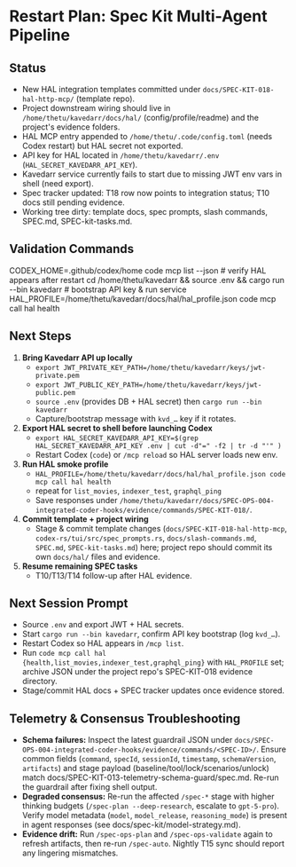 # Restart Plan: Spec Kit Multi-Agent Pipeline

## Status
- New HAL integration templates committed under `docs/SPEC-KIT-018-hal-http-mcp/` (template repo).
- Project downstream wiring should live in `/home/thetu/kavedarr/docs/hal/` (config/profile/readme) and the project's evidence folders.
- HAL MCP entry appended to `/home/thetu/.code/config.toml` (needs Codex restart) but HAL secret not exported.
- API key for HAL located in `/home/thetu/kavedarr/.env` (`HAL_SECRET_KAVEDARR_API_KEY`).
- Kavedarr service currently fails to start due to missing JWT env vars in shell (need export).
- Spec tracker updated: T18 row now points to integration status; T10 docs still pending evidence.
- Working tree dirty: template docs, spec prompts, slash commands, SPEC.md, SPEC-kit-tasks.md.

## Validation Commands
CODEX_HOME=.github/codex/home code mcp list --json  # verify HAL appears after restart
cd /home/thetu/kavedarr && source .env && cargo run --bin kavedarr  # bootstrap API key & run service
HAL_PROFILE=/home/thetu/kavedarr/docs/hal/hal_profile.json code mcp call hal health

## Next Steps
1. **Bring Kavedarr API up locally**
   - `export JWT_PRIVATE_KEY_PATH=/home/thetu/kavedarr/keys/jwt-private.pem`
   - `export JWT_PUBLIC_KEY_PATH=/home/thetu/kavedarr/keys/jwt-public.pem`
   - `source .env` (provides DB + HAL secret) then `cargo run --bin kavedarr`
   - Capture/bootstrap message with `kvd_…` key if it rotates.
2. **Export HAL secret to shell before launching Codex**
   - `export HAL_SECRET_KAVEDARR_API_KEY=$(grep HAL_SECRET_KAVEDARR_API_KEY .env | cut -d"=" -f2 | tr -d "'" )`
   - Restart Codex (`code`) or `/mcp reload` so HAL server loads new env.
3. **Run HAL smoke profile**
   - `HAL_PROFILE=/home/thetu/kavedarr/docs/hal/hal_profile.json code mcp call hal health`
   - repeat for `list_movies`, `indexer_test`, `graphql_ping`
   - Save responses under `/home/thetu/kavedarr/docs/SPEC-OPS-004-integrated-coder-hooks/evidence/commands/SPEC-KIT-018/`.
4. **Commit template + project wiring**
   - Stage & commit template changes (`docs/SPEC-KIT-018-hal-http-mcp`, `codex-rs/tui/src/spec_prompts.rs`, `docs/slash-commands.md`, `SPEC.md`, `SPEC-kit-tasks.md`) here; project repo should commit its own `docs/hal/` files and evidence.
5. **Resume remaining SPEC tasks**
   - T10/T13/T14 follow-up after HAL evidence.

## Next Session Prompt
- Source `.env` and export JWT + HAL secrets.
- Start `cargo run --bin kavedarr`, confirm API key bootstrap (log `kvd_…`).
- Restart Codex so HAL appears in `/mcp list`.
- Run `code mcp call hal {health,list_movies,indexer_test,graphql_ping}` with `HAL_PROFILE` set; archive JSON under the project repo's SPEC-KIT-018 evidence directory.
- Stage/commit HAL docs + SPEC tracker updates once evidence stored.

## Telemetry & Consensus Troubleshooting

- **Schema failures:** Inspect the latest guardrail JSON under `docs/SPEC-OPS-004-integrated-coder-hooks/evidence/commands/<SPEC-ID>/`. Ensure common fields (`command`, `specId`, `sessionId`, `timestamp`, `schemaVersion`, `artifacts`) and stage payload (baseline/tool/lock/scenarios/unlock) match docs/SPEC-KIT-013-telemetry-schema-guard/spec.md. Re-run the guardrail after fixing shell output.
- **Degraded consensus:** Re-run the affected `/spec-*` stage with higher thinking budgets (`/spec-plan --deep-research`, escalate to `gpt-5-pro`). Verify model metadata (`model`, `model_release`, `reasoning_mode`) is present in agent responses (see docs/spec-kit/model-strategy.md).
- **Evidence drift:** Run `/spec-ops-plan` and `/spec-ops-validate` again to refresh artifacts, then re-run `/spec-auto`. Nightly T15 sync should report any lingering mismatches.
